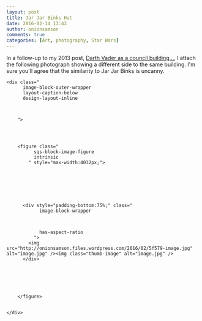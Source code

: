```yaml
---
layout: post
title: Jar Jar Binks Hut
date: 2016-02-14 13:43
author: onionsamson
comments: true
categories: [Art, photography, Star Wars]
---
```

<p>In a follow-up to my 2013 post, <a href="http://ibsimpson.com/feed/darth-hut">Darth Vader as a council building…</a>, I attach the following photograph showing a different side to the same building. I'm sure you'll agree that the similarity to Jar Jar Binks is uncanny.</p>







 

  
  
    <div class="
          image-block-outer-wrapper
          layout-caption-below
          design-layout-inline
          
          
          
        ">

      

      
        <figure class="
              sqs-block-image-figure
              intrinsic
            " style="max-width:4032px;">
          
        
        

        
          
            
          <div style="padding-bottom:75%;" class="
                image-block-wrapper
                
          
        
                has-aspect-ratio
              ">
            <img src="http://onionsamson.files.wordpress.com/2016/02/5f579-image.jpg" alt="image.jpg" /><img class="thumb-image" alt="image.jpg" />
          </div>
        
          
        

        
      
        </figure>
      

    </div>
